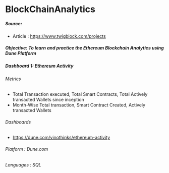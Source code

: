 # BlockChainAnalytics

##### Source:
- Article : https://www.twigblock.com/projects

##### Objective: To learn and practice the Ethereum Blockchain Analytics using Dune Platform

##### Dashboard 1: Ethereum Activity
###### Metrics
- Total Transaction executed, Total Smart Contracts, Total Actively transacted Wallets since inception
- Month-Wise Total transaction, Smart Contract Created, Actively transacted Wallets

###### Dashboards
- https://dune.com/vinothinks/ethereum-activity


###### Platform : Dune.com
###### Languages : SQL
